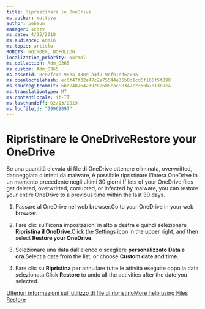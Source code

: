 ```yaml
---
title: Ripristinare le OneDrive
ms.author: matteva
author: pebaum
manager: scotv
ms.date: 4/25/2018
ms.audience: Admin
ms.topic: article
ROBOTS: NOINDEX, NOFOLLOW
localization_priority: Normal
ms.collection: Adm_O365
ms.custom: Adm_O365
ms.assetid: 8c07fc4e-98ba-438d-a4f7-9cfb1ed6a08a
ms.openlocfilehash: ec6f47f32e47c2e75544e36b8c1cd6f165f5f890
ms.sourcegitcommit: 6bd248764239282688cac98347c2356b701389e4
ms.translationtype: MT
ms.contentlocale: it-IT
ms.lasthandoff: 02/13/2019
ms.locfileid: "29969897"
---
```

# <a name="restore-your-onedrive"></a><span data-ttu-id="ff6c1-102">Ripristinare le OneDrive</span><span class="sxs-lookup"><span data-stu-id="ff6c1-102">Restore your OneDrive</span></span>

<span data-ttu-id="ff6c1-103">Se una quantità elevata di file di OneDrive ottenere eliminata, overwritted, danneggiata o infetti da malware, è possibile ripristinare l'intera OneDrive in un momento precedente negli ultimi 30 giorni.</span><span class="sxs-lookup"><span data-stu-id="ff6c1-103">If lots of your OneDrive files get deleted, overwritted, corrupted, or infected by malware, you can restore your entire OneDrive to a previous time within the last 30 days.</span></span>
  
1. <span data-ttu-id="ff6c1-104">Passare al OneDrive nel web browser.</span><span class="sxs-lookup"><span data-stu-id="ff6c1-104">Go to your OneDrive in your web browser.</span></span>
    
2. <span data-ttu-id="ff6c1-105">Fare clic sull'icona impostazioni in alto a destra e quindi selezionare **Ripristina il OneDrive**.</span><span class="sxs-lookup"><span data-stu-id="ff6c1-105">Click the Settings icon in the upper right, and then select **Restore your OneDrive**.</span></span>
    
3. <span data-ttu-id="ff6c1-106">Selezionare una data dall'elenco o scegliere **personalizzato Data e ora**.</span><span class="sxs-lookup"><span data-stu-id="ff6c1-106">Select a date from the list, or choose **Custom date and time**.</span></span>
    
4. <span data-ttu-id="ff6c1-107">Fare clic su **Ripristina** per annullare tutte le attività eseguite dopo la data selezionata.</span><span class="sxs-lookup"><span data-stu-id="ff6c1-107">Click **Restore** to undo all the activities after the date you selected.</span></span> 
    
[<span data-ttu-id="ff6c1-108">Ulteriori informazioni sull'utilizzo di file di ripristino</span><span class="sxs-lookup"><span data-stu-id="ff6c1-108">More help using Files Restore</span></span>](https://go.microsoft.com/fwlink/?linkid=872874)
  

